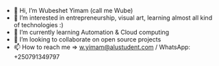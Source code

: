 - 👋 Hi, I’m Wubeshet Yimam (call me Wube)
- 👀 I’m interested in entrepreneurship, visual art, learning almost all kind of technologies :)
- 🌱 I’m currently learning Automation & Cloud computing
- 💞️ I’m looking to collaborate on open source projects
- 📫 How to reach me => w.yimam@alustudent.com / WhatsApp: +250791349797

<!---
wubeshetA/wubeshetA is a ✨ special ✨ repository because its `README.md` (this file) appears on your GitHub profile.
You can click the Preview link to take a look at your changes.
--->
